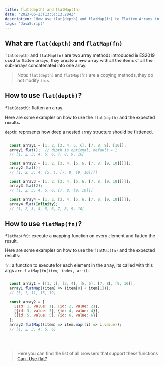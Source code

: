 ```yaml
---
title: flat(depth) and flatMap(fn)
date: '2023-06-23T13:50:13.284Z'
description: 'How use flat(depth) and flatMap(fn) to Flatten Arrays in JavaScript'
tags: 'JavaScript'
---
```

## What are `flat(depth)` and `flatMap(fn)`

`flat(depth)` and `flatMap(fn)` are two array methods introduced in ES2019 used to flatten arrays, they create a new array with all the items of all the sub-arrays concatenated into one array.

> Note: `flat(depth)` and `flatMap(fn)` are a copying methods, they do not modify `this`.

## How to use `flat(depth)`?

`flat(depth)`: flatten an array.

Here are some examples on how to use the `flat(depth)` and the expected results:

`depth`: represents how deep a nested array structure should be flattened.

```JavaScript

  const array1 = [1, 2, [3, 4, 5, 6], [7, 8, 9], [10]];
  array1.flat();  // depth is optional, default = 1
  // [1, 2, 3, 4, 5, 6, 7, 8, 9, 10]

  const array2 = [1, 2, [3, 4, [5, 6, [7, 8, [9, 10]]]]];
  array2.flat();
  // [1, 2, 3, 4, [5, 6, [7, 8, [9, 10]]]]

  const array3 = [1, 2, [3, 4, [5, 6, [7, 8, [9, 10]]]]];
  array3.flat(2);
  // [1, 2, 3, 4, 5, 6, [7, 8, [9, 10]]]

  const array4 = [1, 2, [3, 4, [5, 6, [7, 8, [9, 10]]]]];
  array4.flat(Infinity);
  // [1, 2, 3, 4, 5, 6, 7, 8, 9, 10]

```

## How to use `flatMap(fn)`?

`flatMap(fn)`: execute a mapping function on every element and flatten the result.

Here are some examples on how to use the ``flatMap(fn)`` and the expected results:

`fn`: a function to execute for each element in the array, its called with this args `arr.flatMap(fn(item, index, arr))`.

```JavaScript

  const array1 = [[1, 2], [3, 4], [5, 6], [7, 8], [9, 10]];
  array1.flatMap((item) => (item[0] + item[1]));
  // [3, 7, 11, 15, 19]

  const array2 = [
    [{id: 1, value: 1}, {id: 2, value: 2}], 
    [{id: 3, value: 3}, {id: 4, value: 4}], 
    [{id: 5, value: 5}, {id: 6, value: 6}]
  ];
  array2.flatMap((item) => item.map((i) => i.value));
  // [1, 2, 3, 4, 5, 6]

```

<br /><br />


> Here you can find the list of all browsers that support these functions [Can I Use flat?](https://caniuse.com/array-flat)
